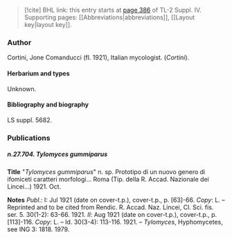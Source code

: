 > [!cite] BHL link: this entry starts at [page 386](https://www.biodiversitylibrary.org/item/103860#page/396/mode/1up) of TL-2 Suppl. IV.
> Supporting pages: [[Abbreviations|abbreviations]], [[Layout key|layout key]].

### Author

Cortini, Jone Comanducci (fl. 1921), Italian mycologist. (*Cortini*).

#### Herbarium and types

Unknown.

#### Bibliography and biography

LS suppl. 5682.

### Publications

##### n.27.704. Tylomyces gummiparus

**Title**
"*Tylomyces gummiparus*" n. sp. Prototipo di un nuovo genero di ifomiceti caratteri morfologi... Roma (Tip. della R. Accad. Nazionale dei Lincei...) 1921. Oct.

**Notes**
*Publ*.: I: Jul 1921 (date on cover-t.p.), cover-t.p., p. \[63\]-66. *Copy*: L. – Reprinted and to be cited from Rendic. R. Accad. Naz. Lincei, Cl. Sci. fis. ser. 5. 30(1-2): 63-66. 1921.
*II*: Aug 1921 (date on cover-t.p.), cover-t.p., p. \[113\]-116. *Copy*: L. – Id. 30(3-4): 113-116. 1921. – *Tylomyces*, Hyphomycetes, see ING 3: 1818. 1979.

